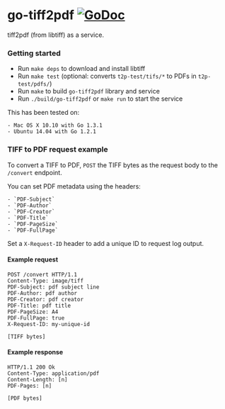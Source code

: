 go-tiff2pdf [![GoDoc](https://godoc.org/github.com/companieshouse/go-tiff2pdf?status.svg)](https://godoc.org/github.com/companieshouse/go-tiff2pdf)
===========

tiff2pdf (from libtiff) as a service.

### Getting started

- Run `make deps` to download and install libtiff
- Run `make test` (optional: converts `t2p-test/tifs/*` to PDFs in `t2p-test/pdfs/`)
- Run `make` to build `go-tiff2pdf` library and service
- Run `./build/go-tiff2pdf` or `make run` to start the service

This has been tested on:

    - Mac OS X 10.10 with Go 1.3.1
    - Ubuntu 14.04 with Go 1.2.1

### TIFF to PDF request example

To convert a TIFF to PDF, `POST` the TIFF bytes as the request body to the `/convert` endpoint.

You can set PDF metadata using the headers:

    - `PDF-Subject`
    - `PDF-Author`
    - `PDF-Creator`
    - `PDF-Title`
    - `PDF-PageSize`
    - `PDF-FullPage`

Set a `X-Request-ID` header to add a unique ID to request log output.

#### Example request

```
POST /convert HTTP/1.1
Content-Type: image/tiff
PDF-Subject: pdf subject line
PDF-Author: pdf author
PDF-Creator: pdf creator
PDF-Title: pdf title
PDF-PageSize: A4
PDF-FullPage: true
X-Request-ID: my-unique-id

[TIFF bytes]
```

#### Example response

```
HTTP/1.1 200 Ok
Content-Type: application/pdf
Content-Length: [n]
PDF-Pages: [n]

[PDF bytes]
```
